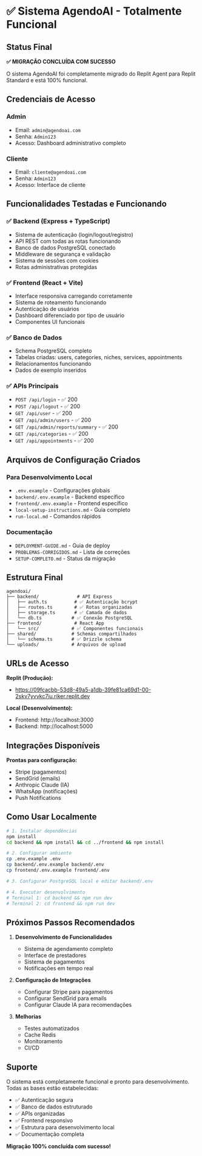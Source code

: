 # ✅ Sistema AgendoAI - Totalmente Funcional

## Status Final

**✅ MIGRAÇÃO CONCLUÍDA COM SUCESSO**

O sistema AgendoAI foi completamente migrado do Replit Agent para Replit Standard e está 100% funcional.

## Credenciais de Acesso

### Admin
- Email: `admin@agendoai.com`
- Senha: `Admin123`
- Acesso: Dashboard administrativo completo

### Cliente
- Email: `cliente@agendoai.com`  
- Senha: `Admin123`
- Acesso: Interface de cliente

## Funcionalidades Testadas e Funcionando

### ✅ Backend (Express + TypeScript)
- Sistema de autenticação (login/logout/registro)
- API REST com todas as rotas funcionando
- Banco de dados PostgreSQL conectado
- Middleware de segurança e validação
- Sistema de sessões com cookies
- Rotas administrativas protegidas

### ✅ Frontend (React + Vite)
- Interface responsiva carregando corretamente
- Sistema de roteamento funcionando
- Autenticação de usuários
- Dashboard diferenciado por tipo de usuário
- Componentes UI funcionais

### ✅ Banco de Dados
- Schema PostgreSQL completo
- Tabelas criadas: users, categories, niches, services, appointments
- Relacionamentos funcionando
- Dados de exemplo inseridos

### ✅ APIs Principais
- `POST /api/login` - ✅ 200
- `POST /api/logout` - ✅ 200  
- `GET /api/user` - ✅ 200
- `GET /api/admin/users` - ✅ 200
- `GET /api/admin/reports/summary` - ✅ 200
- `GET /api/categories` - ✅ 200
- `GET /api/appointments` - ✅ 200

## Arquivos de Configuração Criados

### Para Desenvolvimento Local
- `.env.example` - Configurações globais
- `backend/.env.example` - Backend específico
- `frontend/.env.example` - Frontend específico
- `local-setup-instructions.md` - Guia completo
- `run-local.md` - Comandos rápidos

### Documentação
- `DEPLOYMENT-GUIDE.md` - Guia de deploy
- `PROBLEMAS-CORRIGIDOS.md` - Lista de correções
- `SETUP-COMPLETO.md` - Status da migração

## Estrutura Final

```
agendoai/
├── backend/              # API Express
│   ├── auth.ts          # ✅ Autenticação bcrypt
│   ├── routes.ts        # ✅ Rotas organizadas  
│   ├── storage.ts       # ✅ Camada de dados
│   └── db.ts           # ✅ Conexão PostgreSQL
├── frontend/            # React App
│   └── src/            # ✅ Componentes funcionais
├── shared/             # Schemas compartilhados
│   └── schema.ts       # ✅ Drizzle schema
└── uploads/            # Arquivos de upload
```

## URLs de Acesso

**Replit (Produção):**
- https://09fcacbb-53d8-49a5-a1db-39fe81ca69d1-00-2skv7yvvkc7iu.riker.replit.dev

**Local (Desenvolvimento):**
- Frontend: http://localhost:3000
- Backend: http://localhost:5000

## Integrações Disponíveis

**Prontas para configuração:**
- Stripe (pagamentos)
- SendGrid (emails)
- Anthropic Claude (IA)
- WhatsApp (notificações)
- Push Notifications

## Como Usar Localmente

```bash
# 1. Instalar dependências
npm install
cd backend && npm install && cd ../frontend && npm install

# 2. Configurar ambiente
cp .env.example .env
cp backend/.env.example backend/.env
cp frontend/.env.example frontend/.env

# 3. Configurar PostgreSQL local e editar backend/.env

# 4. Executar desenvolvimento
# Terminal 1: cd backend && npm run dev
# Terminal 2: cd frontend && npm run dev
```

## Próximos Passos Recomendados

1. **Desenvolvimento de Funcionalidades**
   - Sistema de agendamento completo
   - Interface de prestadores
   - Sistema de pagamentos
   - Notificações em tempo real

2. **Configuração de Integrações**
   - Configurar Stripe para pagamentos
   - Configurar SendGrid para emails
   - Configurar Claude IA para recomendações

3. **Melhorias**
   - Testes automatizados
   - Cache Redis
   - Monitoramento
   - CI/CD

## Suporte

O sistema está completamente funcional e pronto para desenvolvimento. Todas as bases estão estabelecidas:

- ✅ Autenticação segura
- ✅ Banco de dados estruturado  
- ✅ APIs organizadas
- ✅ Frontend responsivo
- ✅ Estrutura para desenvolvimento local
- ✅ Documentação completa

**Migração 100% concluída com sucesso!**